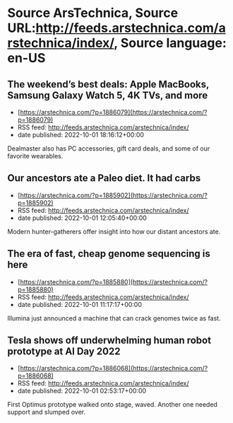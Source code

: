 # Source ArsTechnica, Source URL:http://feeds.arstechnica.com/arstechnica/index/, Source language: en-US

## The weekend’s best deals: Apple MacBooks, Samsung Galaxy Watch 5, 4K TVs, and more
 - [https://arstechnica.com/?p=1886079](https://arstechnica.com/?p=1886079)
 - RSS feed: http://feeds.arstechnica.com/arstechnica/index/
 - date published: 2022-10-01 18:16:12+00:00

Dealmaster also has PC accessories, gift card deals, and some of our favorite wearables.

## Our ancestors ate a Paleo diet. It had carbs
 - [https://arstechnica.com/?p=1885902](https://arstechnica.com/?p=1885902)
 - RSS feed: http://feeds.arstechnica.com/arstechnica/index/
 - date published: 2022-10-01 12:05:40+00:00

Modern hunter-gatherers offer insight into how our distant ancestors ate.

## The era of fast, cheap genome sequencing is here
 - [https://arstechnica.com/?p=1885880](https://arstechnica.com/?p=1885880)
 - RSS feed: http://feeds.arstechnica.com/arstechnica/index/
 - date published: 2022-10-01 11:17:17+00:00

Illumina just announced a machine that can crack genomes twice as fast.

## Tesla shows off underwhelming human robot prototype at AI Day 2022
 - [https://arstechnica.com/?p=1886068](https://arstechnica.com/?p=1886068)
 - RSS feed: http://feeds.arstechnica.com/arstechnica/index/
 - date published: 2022-10-01 02:53:17+00:00

First Optimus prototype walked onto stage, waved. Another one needed support and slumped over.
